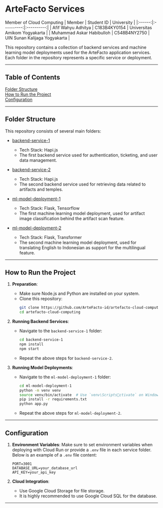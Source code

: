 
# ArteFacto Services 

Member of Cloud Computing
| Member | Student ID | University |
|:------:|:----------:|:----------:|
| Afif Wahyu Adhitya | C183B4KY0154 | Universitas Amikom Yogyakarta |
| Muhammad Askar Habibulloh | C548B4NY2750 | UIN Sunan Kalijaga Yogyakarta |

This repository contains a collection of backend services and machine learning model deployments used for the ArteFacto application services. Each folder in the repository represents a specific service or deployment.

---

## Table of Contents
 [Folder Structure](#folder-structure)
<br> [How to Run the Project](#how-to-run-the-project)
<br> [Configuration](#configuration)

---

## Folder Structure
This repository consists of several main folders:

- [backend-service-1](backend-service-1)  
  - Tech Stack: Hapi.js
  - The first backend service used for authentication, ticketing, and user data management.

- [backend-service-2](backend-service-2)  
  - Tech Stack: Hapi.js
  - The second backend service used for retrieving data related to artifacts and temples.

- [ml-model-deployment-1](ml-model-deployment-1)  
  - Tech Stack: Flask, Tensorflow
  - The first machine learning model deployment, used for artifact image classification behind the artifact scan feature.

- [ml-model-deployment-2](ml-model-deployment-2) 
  - Tech Stack: Flask, Transformer
  - The second machine learning model deployment, used for translating English to Indonesian as support for the multilingual feature.

---

## How to Run the Project
1. **Preparation**:
   - Make sure Node.js and Python are installed on your system.
   - Clone this repository:
     ```bash
     git clone https://github.com/ArteFacto-id/artefacto-cloud-computing.git
     cd artefacto-cloud-computing
     ```

2. **Running Backend Services**:
   - Navigate to the `backend-service-1` folder:
     ```bash
     cd backend-service-1
     npm install
     npm start
     ```
   - Repeat the above steps for `backend-service-2`.

3. **Running Model Deployments**:
   - Navigate to the `ml-model-deployment-1` folder:
     ```bash
     cd ml-model-deployment-1
     python -m venv venv
     source venv/bin/activate  # Use `venv\Scriptsctivate` on Windows
     pip install -r requirements.txt
     python app.py
     ```
   - Repeat the above steps for `ml-model-deployment-2`.

---

## Configuration
1. **Environment Variables**:
   Make sure to set environment variables when deploying with Cloud Run or provide a `.env` file in each service folder. Below is an example of a `.env` file content:
   ```env
   PORT=3001
   DATABASE_URL=your_database_url
   API_KEY=your_api_key
   ```

2. **Cloud Integration**:
   - Use Google Cloud Storage for file storage.
   - It is highly recommended to use Google Cloud SQL for the database.

---

